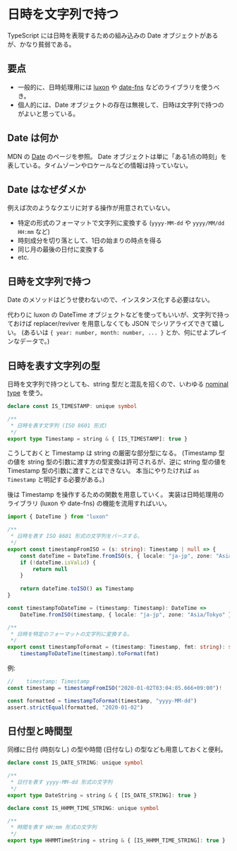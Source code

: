 # 日時を文字列で持つ

TypeScript には日時を表現するための組み込みの Date オブジェクトがあるが、かなり貧弱である。

## 要点

- 一般的に、日時処理用には [luxon](https://moment.github.io/luxon/) や [date-fns](https://date-fns.org/) などのライブラリを使うべき。
- 個人的には、Date オブジェクトの存在は無視して、日時は文字列で持つのがよいと思っている。

## Date は何か

MDN の [Date](https://developer.mozilla.org/ja/docs/Web/JavaScript/Reference/Global_Objects/Date) のページを参照。
Date オブジェクトは単に「ある1点の時刻」を表している。タイムゾーンやロケールなどの情報は持っていない。

## Date はなぜダメか

例えば次のようなクエリに対する操作が用意されていない。

- 特定の形式のフォーマットで文字列に変換する (`yyyy-MM-dd` や `yyyy/MM/dd HH:mm` など)
- 時刻成分を切り落として、1日の始まりの時点を得る
- 同じ月の最後の日付に変換する
- etc.

## 日時を文字列で持つ

Date のメソッドはどうせ使わないので、インスタンス化する必要はない。

代わりに luxon の DateTime オブジェクトなどを使ってもいいが、文字列で持っておけば replacer/reviver を用意しなくても JSON でシリアライズできて嬉しい。
(あるいは `{ year: number, month: number, ... }` とか、何にせよプレインなデータで。)

## 日時を表す文字列の型

日時を文字列で持つとしても、string 型だと混乱を招くので、いわゆる [nominal type](https://basarat.gitbook.io/typescript/main-1/nominaltyping) を使う。

```ts
declare const IS_TIMESTAMP: unique symbol

/**
 * 日時を表す文字列 (ISO 8601 形式)
 */
export type Timestamp = string & { [IS_TIMESTAMP]: true }
```

こうしておくと Timestamp は string の厳密な部分型になる。
(Timestamp 型の値を string 型の引数に渡す方の型変換は許可されるが、逆に string 型の値を Timestamp 型の引数に渡すことはできない。
本当にやりたければ `as Timestamp` と明記する必要がある。)

後は Timestamp を操作するための関数を用意していく。
実装は日時処理用のライブラリ (luxon や date-fns) の機能を流用すればいい。

```ts
import { DateTime } from "luxon"

/**
 * 日時を表す ISO 8601 形式の文字列をパースする。
 */
export const timestampFromISO = (s: string): Timestamp | null => {
    const dateTime = DateTime.fromISO(s, { locale: "ja-jp", zone: "Asia/Tokyo" })
    if (!dateTime.isValid) {
        return null
    }
    
    return dateTime.toISO() as Timestamp
}

const timestampToDateTime = (timestamp: Timestamp): DateTime =>
    DateTime.fromISO(timestamp, { locale: "ja-jp", zone: "Asia/Tokyo" })

/**
 * 日時を特定のフォーマットの文字列に変換する。
 */
export const timestampToFormat = (timestamp: Timestamp, fmt: string): string =>
    timestampToDateTime(timestamp).toFormat(fmt)
```

例:

```ts
//    timestamp: Timestamp
const timestamp = timestampFromISO("2020-01-02T03:04:05.666+09:00")!

const formatted = timestampToFormat(timestamp, "yyyy-MM-dd")
assert.strictEqual(formatted, "2020-01-02")
```

## 日付型と時間型

同様に日付 (時刻なし) の型や時間 (日付なし) の型なども用意しておくと便利。

```ts
declare const IS_DATE_STRING: unique symbol

/**
 * 日付を表す yyyy-MM-dd 形式の文字列
 */
export type DateString = string & { [IS_DATE_STRING]: true }
```

```ts
declare const IS_HHMM_TIME_STRING: unique symbol

/**
 * 時間を表す HH:mm 形式の文字列
 */
export type HHMMTimeString = string & { [IS_HHMM_TIME_STRING]: true }
```
